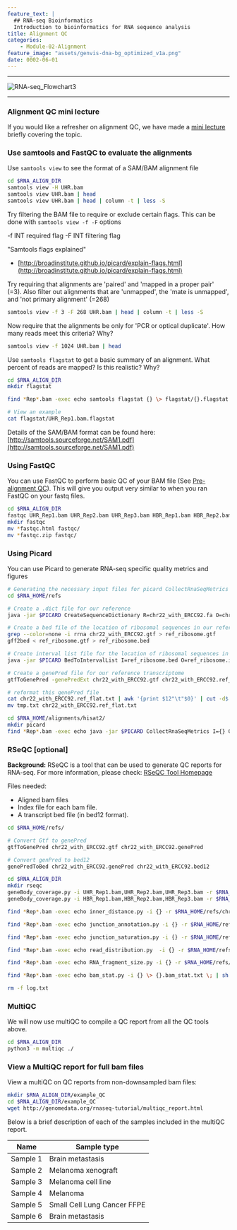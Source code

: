 ```yaml
---
feature_text: |
  ## RNA-seq Bioinformatics
  Introduction to bioinformatics for RNA sequence analysis
title: Alignment QC
categories:
    - Module-02-Alignment
feature_image: "assets/genvis-dna-bg_optimized_v1a.png"
date: 0002-06-01
---
```


***

![RNA-seq_Flowchart3](/assets/module_2/RNA-seq_Flowchart3.png)

***

### Alignment QC mini lecture
If you would like a refresher on alignment QC, we have made a [mini lecture](https://github.com/griffithlab/rnabio.org/blob/master/assets/lectures/cshl/2020/mini/RNASeq_MiniLecture_02_04_alignmentQC.pdf) briefly covering the topic.

### Use samtools and FastQC to evaluate the alignments
Use `samtools view` to see the format of a SAM/BAM alignment file

```bash
cd $RNA_ALIGN_DIR
samtools view -H UHR.bam
samtools view UHR.bam | head
samtools view UHR.bam | head | column -t | less -S

```

Try filtering the BAM file to require or exclude certain flags. This can be done with `samtools view -f -F` options

-f INT required flag -F INT filtering flag

"Samtools flags explained"

* [http://broadinstitute.github.io/picard/explain-flags.html](http://broadinstitute.github.io/picard/explain-flags.html)

Try requiring that alignments are 'paired' and 'mapped in a proper pair' (=3). Also filter out alignments that are 'unmapped', the 'mate is unmapped', and 'not primary alignment' (=268)

```bash
samtools view -f 3 -F 268 UHR.bam | head | column -t | less -S

```

Now require that the alignments be only for 'PCR or optical duplicate'. How many reads meet this criteria? Why?

```bash
samtools view -f 1024 UHR.bam | head

```

Use `samtools flagstat` to get a basic summary of an alignment. What percent of reads are mapped? Is this realistic? Why?

```bash
cd $RNA_ALIGN_DIR
mkdir flagstat

find *Rep*.bam -exec echo samtools flagstat {} \> flagstat/{}.flagstat \; | sh

# View an example
cat flagstat/UHR_Rep1.bam.flagstat

```

Details of the SAM/BAM format can be found here: [http://samtools.sourceforge.net/SAM1.pdf](http://samtools.sourceforge.net/SAM1.pdf)

### Using FastQC
You can use FastQC to perform basic QC of your BAM file (See [Pre-alignment QC](https://rnabio.org/module-01-inputs/0001/06/01/Pre-alignment_QC/)). This will give you output very similar to when you ran FastQC on your fastq files.

```bash
cd $RNA_ALIGN_DIR
fastqc UHR_Rep1.bam UHR_Rep2.bam UHR_Rep3.bam HBR_Rep1.bam HBR_Rep2.bam HBR_Rep3.bam
mkdir fastqc
mv *fastqc.html fastqc/
mv *fastqc.zip fastqc/

```

### Using Picard
You can use Picard to generate RNA-seq specific quality metrics and figures

```bash
# Generating the necessary input files for picard CollectRnaSeqMetrics
cd $RNA_HOME/refs

# Create a .dict file for our reference
java -jar $PICARD CreateSequenceDictionary R=chr22_with_ERCC92.fa O=chr22_with_ERCC92.dict

# Create a bed file of the location of ribosomal sequences in our reference (first extract from the gtf then convert to bed)
grep --color=none -i rrna chr22_with_ERCC92.gtf > ref_ribosome.gtf
gff2bed < ref_ribosome.gtf > ref_ribosome.bed

# Create interval list file for the location of ribosomal sequences in our reference
java -jar $PICARD BedToIntervalList I=ref_ribosome.bed O=ref_ribosome.interval_list SD=chr22_with_ERCC92.dict

# Create a genePred file for our reference transcriptome
gtfToGenePred -genePredExt chr22_with_ERCC92.gtf chr22_with_ERCC92.ref_flat.txt

# reformat this genePred file
cat chr22_with_ERCC92.ref_flat.txt | awk '{print $12"\t"$0}' | cut -d$'\t' -f1-11 > tmp.txt
mv tmp.txt chr22_with_ERCC92.ref_flat.txt

cd $RNA_HOME/alignments/hisat2/
mkdir picard
find *Rep*.bam -exec echo java -jar $PICARD CollectRnaSeqMetrics I={} O=picard/{}.RNA_Metrics REF_FLAT=$RNA_HOME/refs/chr22_with_ERCC92.ref_flat.txt STRAND=SECOND_READ_TRANSCRIPTION_STRAND RIBOSOMAL_INTERVALS=$RNA_HOME/refs/ref_ribosome.interval_list \; | sh

```

### RSeQC [optional]
**Background:** RSeQC is a tool that can be used to generate QC reports for RNA-seq. For more information, please check: [RSeQC Tool Homepage](http://rseqc.sourceforge.net/)

Files needed:

* Aligned bam files
* Index file for each bam file.
* A transcript bed file (in bed12 format).

```bash
cd $RNA_HOME/refs/

# Convert Gtf to genePred
gtfToGenePred chr22_with_ERCC92.gtf chr22_with_ERCC92.genePred

# Convert genPred to bed12
genePredToBed chr22_with_ERCC92.genePred chr22_with_ERCC92.bed12

cd $RNA_ALIGN_DIR
mkdir rseqc
geneBody_coverage.py -i UHR_Rep1.bam,UHR_Rep2.bam,UHR_Rep3.bam -r $RNA_HOME/refs/chr22_with_ERCC92.bed12 -o rseqc/UHR
geneBody_coverage.py -i HBR_Rep1.bam,HBR_Rep2.bam,HBR_Rep3.bam -r $RNA_HOME/refs/chr22_with_ERCC92.bed12 -o rseqc/HBR

find *Rep*.bam -exec echo inner_distance.py -i {} -r $RNA_HOME/refs/chr22_with_ERCC92.bed12 -o rseqc/{} \; | sh

find *Rep*.bam -exec echo junction_annotation.py -i {} -r $RNA_HOME/refs/chr22_with_ERCC92.bed12 -o rseqc/{} \; | sh

find *Rep*.bam -exec echo junction_saturation.py -i {} -r $RNA_HOME/refs/chr22_with_ERCC92.bed12 -o rseqc/{} \; | sh

find *Rep*.bam -exec echo read_distribution.py  -i {} -r $RNA_HOME/refs/chr22_with_ERCC92.bed12 \> rseqc/{}.read_dist.txt \; | sh

find *Rep*.bam -exec echo RNA_fragment_size.py -i {} -r $RNA_HOME/refs/chr22_with_ERCC92.bed12 \> rseqc/{}.frag_size.txt \; | sh

find *Rep*.bam -exec echo bam_stat.py -i {} \> {}.bam_stat.txt \; | sh

rm -f log.txt

```


### MultiQC
We will now use multiQC to compile a QC report from all the QC tools above. 

```bash
cd $RNA_ALIGN_DIR
python3 -m multiqc ./

```

### View a MultiQC report for full bam files
View a multiQC on QC reports from non-downsampled bam files:
```bash
mkdir $RNA_ALIGN_DIR/example_QC
cd $RNA_ALIGN_DIR/example_QC
wget http://genomedata.org/rnaseq-tutorial/multiqc_report.html

```

Below is a brief description of each of the samples included in the multiQC report.

| Name     |        Sample type         |
|----------|----------------------------|
| Sample 1 | Brain metastasis           |
| Sample 2 | Melanoma xenograft         |
| Sample 3 | Melanoma cell line         |
| Sample 4 | Melanoma                   |
| Sample 5 | Small Cell Lung Cancer FFPE|
| Sample 6 | Brain metastasis           |
